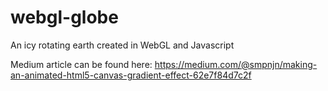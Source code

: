 # webgl-globe
An icy rotating earth created in WebGL and Javascript

Medium article can be found here: https://medium.com/@smpnjn/making-an-animated-html5-canvas-gradient-effect-62e7f84d7c2f
